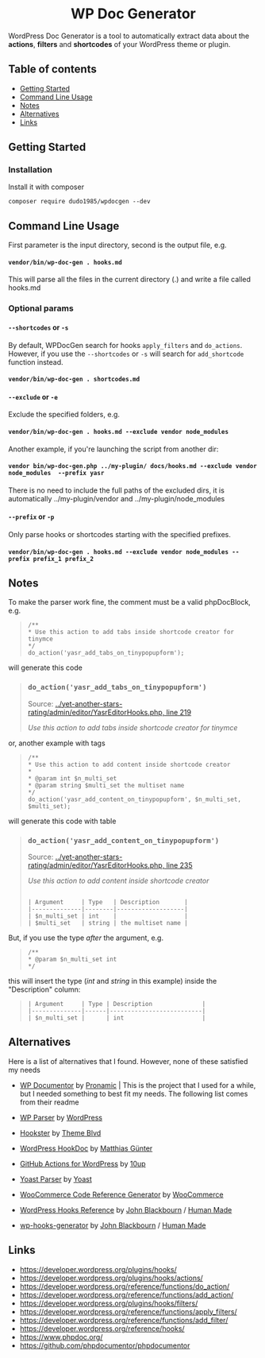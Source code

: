 <h1 align="center">WP Doc Generator</h1>

WordPress Doc Generator is a tool to automatically extract data about the __actions__, 
__filters__ and __shortcodes__ of your WordPress theme or plugin.


## Table of contents

- [Getting Started](#getting-started)
- [Command Line Usage](#command-line-usage)
- [Notes](#notes)
- [Alternatives](#alternatives)
- [Links](#links)

## Getting Started

### Installation

Install it with composer

```
composer require dudo1985/wpdocgen --dev
```

## Command Line Usage

First parameter is the input directory, second is the output file, e.g.

#### `vendor/bin/wp-doc-gen . hooks.md`

This will parse all the files in the current directory (.) and write a file called hooks.md

### Optional params

#### `--shortcodes` or `-s`

By default, WPDocGen search for hooks `apply_filters` and `do_actions`.
However, if you use the `--shortcodes` or `-s` will search for `add_shortcode` function instead.

#### `vendor/bin/wp-doc-gen . shortcodes.md`

#### `--exclude` or `-e`

Exclude the specified folders,  e.g.
#### `vendor/bin/wp-doc-gen . hooks.md --exclude vendor node_modules`

Another example, if you're launching the script from another dir:
#### `vendor bin/wp-doc-gen.php ../my-plugin/ docs/hooks.md --exclude vendor node_modules  --prefix yasr`

There is no need to include the full paths of the excluded dirs, it is automatically ../my-plugin/vendor and 
../my-plugin/node_modules

#### `--prefix` or `-p`
Only parse hooks or shortcodes starting with the specified prefixes.

#### `vendor/bin/wp-doc-gen . hooks.md --exclude vendor node_modules --prefix prefix_1 prefix_2`

## Notes
To make the parser work fine, the comment must be a valid phpDocBlock, e.g.

> ```
> /**
> * Use this action to add tabs inside shortcode creator for tinymce
> */
> do_action('yasr_add_tabs_on_tinypopupform');
> ```

will generate this code

>### `do_action('yasr_add_tabs_on_tinypopupform')`
>Source: [../yet-another-stars-rating/admin/editor/YasrEditorHooks.php, line 219](../yet-another-stars-rating/admin/editor//YasrEditorHooks.php:219)
>
>*Use this action to add tabs inside shortcode creator for tinymce*

or, another example with tags

> ``` 
> /**
> * Use this action to add content inside shortcode creator
> *
> * @param int $n_multi_set
> * @param string $multi_set the multiset name
> */
> do_action('yasr_add_content_on_tinypopupform', $n_multi_set, $multi_set);
>```

will generate this code with table

> ### `do_action('yasr_add_content_on_tinypopupform')`
>
> Source: [../yet-another-stars-rating/admin/editor/YasrEditorHooks.php, line 235](../yet-another-stars-rating/admin/editor/YasrEditorHooks.php:235)
> 
> *Use this action to add content inside shortcode creator*
> ```
>
> | Argument     | Type   | Description       |
> |--------------|--------|-------------------|
> | $n_multi_set | int    |                   |
> | $multi_set   | string | the multiset name |
> ```


But, if you use the type *after* the argument, e.g.

> 
> ```
> /**
> * @param $n_multi_set int
> */
> ```
>

this will insert the type (*int* and *string* in this example) inside the "Description" column:

> 
> ```
> | Argument     | Type | Description              |
> |--------------|------|--------------------------|
> | $n_multi_set |      | int                      |
> ```
>

## Alternatives
Here is a list of alternatives that I found. However, none of these satisfied my needs

- [WP Documentor](https://github.com/pronamic/wp-documentor/) by [Pronamic](https://github.com/pronamic)
| This is the project that I used for a while, but I needed something to best fit my needs. The following list comes
from their readme

- [WP Parser](https://github.com/WordPress/phpdoc-parser) by [WordPress](https://github.com/WordPress)
- [Hookster](https://github.com/themeblvd/hookster) by [Theme Blvd](https://github.com/themeblvd)
- [WordPress HookDoc](https://github.com/matzeeable/wp-hookdoc) by [Matthias Günter](https://github.com/matzeeable)
- [GitHub Actions for WordPress](https://github.com/10up/actions-wordpress/blob/stable/hookdocs-workflow.md) by [10up](https://github.com/10up)
- [Yoast Parser](https://github.com/Yoast/code-documentation-extractor) by [Yoast](https://github.com/Yoast)
- [WooCommerce Code Reference Generator](https://github.com/woocommerce/code-reference) by [WooCommerce](https://github.com/woocommerce)
- [WordPress Hooks Reference](https://github.com/johnbillion/wp-hooks) by [John Blackbourn](https://github.com/johnbillion) / [Human Made](https://github.com/humanmade)
- [wp-hooks-generator](https://github.com/johnbillion/wp-hooks-generator) by [John Blackbourn](https://github.com/johnbillion) / [Human Made](https://github.com/humanmade)

## Links

- https://developer.wordpress.org/plugins/hooks/
- https://developer.wordpress.org/plugins/hooks/actions/
- https://developer.wordpress.org/reference/functions/do_action/
- https://developer.wordpress.org/reference/functions/add_action/
- https://developer.wordpress.org/plugins/hooks/filters/
- https://developer.wordpress.org/reference/functions/apply_filters/
- https://developer.wordpress.org/reference/functions/add_filter/
- https://developer.wordpress.org/reference/hooks/
- https://www.phpdoc.org/
- https://github.com/phpdocumentor/phpdocumentor
